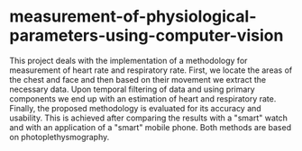 # measurement-of-physiological-parameters-using-computer-vision

This project deals with the implementation of a methodology for measurement of heart 
rate and respiratory rate. First, we locate the areas of the chest and 
face and then based on their movement we extract the necessary data. Upon temporal 
filtering of data and using primary components we end up with an estimation of  heart 
and respiratory rate. Finally, the proposed methodology is evaluated for its accuracy 
and usability. This is achieved after comparing the results with a "smart" watch and 
with  an  application  of  a  "smart"  mobile  phone.  Both  methods  are  based  on 
photoplethysmography. 
